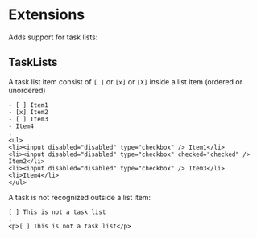 # Extensions

Adds support for task lists:

## TaskLists
 
A task list item consist of `[ ]` or `[x]` or `[X]` inside a list item (ordered or unordered)

```````````````````````````````` example
- [ ] Item1
- [x] Item2
- [ ] Item3
- Item4
.
<ul>
<li><input disabled="disabled" type="checkbox" /> Item1</li>
<li><input disabled="disabled" type="checkbox" checked="checked" /> Item2</li>
<li><input disabled="disabled" type="checkbox" /> Item3</li>
<li>Item4</li>
</ul>
````````````````````````````````

A task is not recognized outside a list item:

```````````````````````````````` example
[ ] This is not a task list
.
<p>[ ] This is not a task list</p>
````````````````````````````````
